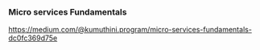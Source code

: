 
### Micro services Fundamentals
https://medium.com/@kumuthini.program/micro-services-fundamentals-dc0fc369d75e
